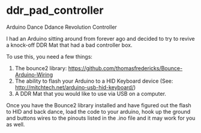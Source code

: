 ddr_pad_controller
==================

Arduino Dance Ddance Revolution Controller

I had an Arduino sitting around from forever ago and decided to try to revive a knock-off DDR Mat that had a bad controller box.

To use this, you need a few things:

1. The bounce2 library: https://github.com/thomasfredericks/Bounce-Arduino-Wiring
2. The ability to flash your Arduino to a HID Keyboard device (See: http://mitchtech.net/arduino-usb-hid-keyboard/)
3. A DDR Mat that you would like to use via USB on a computer.

Once you have the Bounce2 library installed and have figured out the flash to HID and back dance, load the code to your arduino, hook up the ground and buttons wires to the pinouts listed in the .ino file and it may work for you as well.
